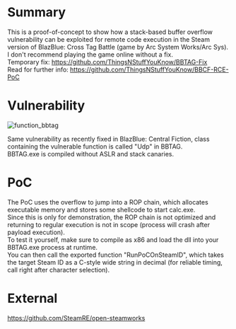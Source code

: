 # Summary
This is a proof-of-concept to show how a stack-based buffer overflow vulnerability can be exploited for remote code execution in the Steam version of BlazBlue: Cross Tag Battle (game by Arc System Works/Arc Sys).\
I don't recommend playing the game online without a fix.\
Temporary fix: https://github.com/ThingsNStuffYouKnow/BBTAG-Fix \
Read for further info: https://github.com/ThingsNStuffYouKnow/BBCF-RCE-PoC

# Vulnerability
![function_bbtag](https://user-images.githubusercontent.com/109482766/179823888-22fe22b0-5d46-4232-b522-30d77d60b6c9.png)

Same vulnerability as recently fixed in BlazBlue: Central Fiction, class containing the vulnerable function is called "Udp" in BBTAG.\
BBTAG.exe is compiled without ASLR and stack canaries.

# PoC
The PoC uses the overflow to jump into a ROP chain, which allocates executable memory and stores some shellcode to start calc.exe.\
Since this is only for demonstration, the ROP chain is not optimized and returning to regular execution is not in scope (process will crash after payload execution).\
To test it yourself, make sure to compile as x86 and load the dll into your BBTAG.exe process at runtime.\
You can then call the exported function "RunPoCOnSteamID", which takes the target Steam ID as a C-style wide string in decimal (for reliable timing, call right after character selection).

# External
https://github.com/SteamRE/open-steamworks
